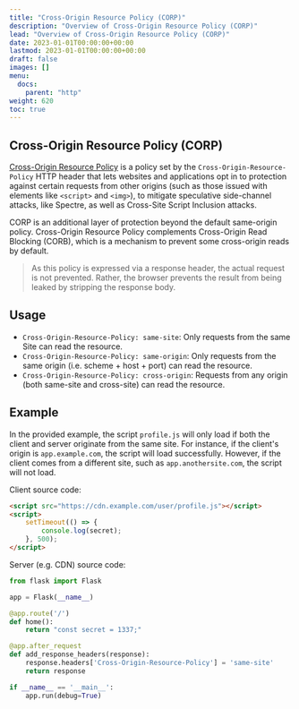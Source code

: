 ```yaml
---
title: "Cross-Origin Resource Policy (CORP)"
description: "Overview of Cross-Origin Resource Policy (CORP)"
lead: "Overview of Cross-Origin Resource Policy (CORP)"
date: 2023-01-01T00:00:00+00:00
lastmod: 2023-01-01T00:00:00+00:00
draft: false
images: []
menu:
  docs:
    parent: "http"
weight: 620
toc: true
---
```


## Cross-Origin Resource Policy (CORP)

[Cross-Origin Resource Policy](https://developer.mozilla.org/en-US/docs/Web/HTTP/Cross-Origin_Resource_Policy) is a policy set by the `Cross-Origin-Resource-Policy` HTTP header that lets websites and applications opt in to protection against certain requests from other origins (such as those issued with elements like `<script>` and `<img>`), to mitigate speculative side-channel attacks, like Spectre, as well as Cross-Site Script Inclusion attacks.

CORP is an additional layer of protection beyond the default same-origin policy. Cross-Origin Resource Policy complements Cross-Origin Read Blocking (CORB), which is a mechanism to prevent some cross-origin reads by default.

> As this policy is expressed via a response header, the actual request is not prevented. Rather, the browser prevents the result from being leaked by stripping the response body.

## Usage

- `Cross-Origin-Resource-Policy: same-site`: Only requests from the same Site can read the resource.
- `Cross-Origin-Resource-Policy: same-origin`: Only requests from the same origin (i.e. scheme + host + port) can read the resource.
- `Cross-Origin-Resource-Policy: cross-origin`: Requests from any origin (both same-site and cross-site) can read the resource.

## Example

In the provided example, the script `profile.js` will only load if both the client and server originate from the same site. For instance, if the client's origin is `app.example.com`, the script will load successfully. However, if the client comes from a different site, such as `app.anothersite.com`, the script will not load.

Client source code:

```html
<script src="https://cdn.example.com/user/profile.js"></script>
<script>
	setTimeout(() => {
		console.log(secret);
	}, 500);
</script>
```

Server (e.g. CDN) source code:

```python
from flask import Flask

app = Flask(__name__)

@app.route('/')
def home():
    return "const secret = 1337;" 

@app.after_request
def add_response_headers(response):
    response.headers['Cross-Origin-Resource-Policy'] = 'same-site'
    return response

if __name__ == '__main__':
    app.run(debug=True)
```